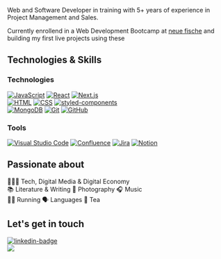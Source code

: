 Web and Software Developer in training with 5+ years of experience in Project Management and Sales.

Currently enrollend in a Web Development Bootcamp at <a href="https://www.neuefische.de/">neue fische</a> and building my first live projects using these


## Technologies & Skills

### Technologies

[![JavaScript](https://img.shields.io/badge/JavaScript-F7DF1E?logo=javascript&logoColor=000)](#)
[![React](https://img.shields.io/badge/React-%2320232a.svg?logo=react&logoColor=%2361DAFB)](#)
[![Next.js](https://img.shields.io/badge/Next.js-black?logo=next.js&logoColor=white)](#)
<br>
[![HTML](https://img.shields.io/badge/HTML-%23E34F26.svg?logo=html5&logoColor=white)](#)
[![CSS](https://img.shields.io/badge/CSS-1572B6?logo=css3&logoColor=fff)](#)
[![styled-components](https://img.shields.io/badge/styled--components-DB7093?logo=styledcomponents&logoColor=fff)](#)
<br>
[![MongoDB](https://img.shields.io/badge/MongoDB-%234ea94b.svg?logo=mongodb&logoColor=white)](#)
[![Git](https://img.shields.io/badge/Git-F05032?logo=git&logoColor=fff)](#)
[![GitHub](https://img.shields.io/badge/GitHub-%23121011.svg?logo=github&logoColor=white)](#)

### Tools

[![Visual Studio Code](https://custom-icon-badges.demolab.com/badge/Visual%20Studio%20Code-0078d7.svg?logo=vsc&logoColor=white)](#)
[![Confluence](https://img.shields.io/badge/Confluence-172B4D?logo=confluence&logoColor=fff)](#)
[![Jira](https://img.shields.io/badge/Jira-0052CC?logo=jira&logoColor=fff)](#)
[![Notion](https://img.shields.io/badge/Notion-000?logo=notion&logoColor=fff)](#)


## Passionate about

🧑🏼‍💻 Tech, Digital Media & Digital Economy <br>
📚 Literature & Writing 📸 Photography 🎧 Music <br>
🏃‍♂️ Running 🗣️ Languages 🍵 Tea <br>

## Let's get in touch

<div>
  <a href="https://www.linkedin.com/in/stephanmodel/">
    <img src="https://img.shields.io/badge/LinkedIn-blue?style=for-the-badge&logo=linkedin&logoColor=white" alt="linkedin-badge"></img>
  </a>
</div>

<div>
  <a href="mailto:stephan.model@outlook.de">
    <img src="https://img.shields.io/badge/Mail-blue?style=for-the-badge&logo=mail&logoColor=blue&logoSize=auto&labelColor=white&color=grey"></img>
  </a>
</div>


